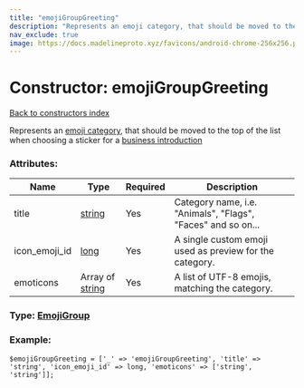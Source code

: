 ```yaml
---
title: "emojiGroupGreeting"
description: "Represents an emoji category, that should be moved to the top of the list when choosing a sticker for a business introduction"
nav_exclude: true
image: https://docs.madelineproto.xyz/favicons/android-chrome-256x256.png
---
```

# Constructor: emojiGroupGreeting  
[Back to constructors index](/API_docs/constructors/index.html)



Represents an [emoji category](https://core.telegram.org/api/emoji-categories), that should be moved to the top of the list when choosing a sticker for a [business introduction](https://core.telegram.org/api/business#business-introduction)

### Attributes:

| Name     |    Type       | Required | Description |
|----------|---------------|----------|-------------|
|title|[string](/API_docs/types/string.html) | Yes|Category name, i.e. "Animals", "Flags", "Faces" and so on...|
|icon\_emoji\_id|[long](/API_docs/types/long.html) | Yes|A single custom emoji used as preview for the category.|
|emoticons|Array of [string](/API_docs/types/string.html) | Yes|A list of UTF-8 emojis, matching the category.|



### Type: [EmojiGroup](/API_docs/types/EmojiGroup.html)


### Example:

```
$emojiGroupGreeting = ['_' => 'emojiGroupGreeting', 'title' => 'string', 'icon_emoji_id' => long, 'emoticons' => ['string', 'string']];
```  
